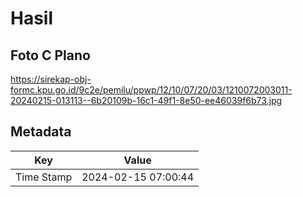 # Hasil

## Foto C Plano

https://sirekap-obj-formc.kpu.go.id/9c2e/pemilu/ppwp/12/10/07/20/03/1210072003011-20240215-013113--6b20109b-16c1-49f1-8e50-ee46039f6b73.jpg


## Metadata

| Key        | Value               |
| ---------- | ------------------- |
| Time Stamp | 2024-02-15 07:00:44 |



